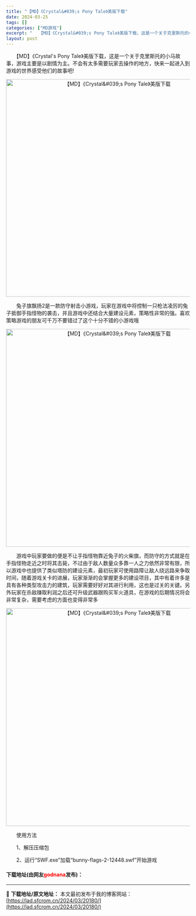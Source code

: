 ```yaml
---
title: "【MD】《Crystal&#039;s Pony Tale》美版下载"
date: 2024-03-25
tags: []
categories: ["MD游戏"]
excerpt: "　　【MD】《Crystal&#039;s Pony Tale》美版下载，这是一个关于克里斯托的小马故事，游戏主要是以剧情为主。不会有太多需要玩家去操作的地方，快来一起进入到游戏的世界感受他们的故事吧! 　　兔子旗飘扬2是一款防守射击小游戏，玩家在游戏中将控制一只枪法凌厉的兔子抵御手指怪物的袭击，并且&hellip;"
layout: post
---
```


 <p>　　【MD】《Crystal&#39;s Pony Tale》美版下载，这是一个关于克里斯托的小马故事，游戏主要是以剧情为主。不会有太多需要玩家去操作的地方，快来一起进入到游戏的世界感受他们的故事吧!</p> <p align="center"><img align="" border="0" src="https://lad.sfcrom.cn/wp-content/uploads/2024/03/20240325_6601082bdaf9f.png" width="595" alt="【MD】《Crystal&amp;#039;s Pony Tale》美版下载" /></p> <p>　　兔子旗飘扬2是一款防守射击小游戏，玩家在游戏中将控制一只枪法凌厉的兔子抵御手指怪物的袭击，并且游戏中还结合大量建设元素，策略性非常的强。喜欢策略游戏的朋友可千万不要错过了这个十分不错的小游戏哦</p> <p align="center"><img align="" border="0" src="https://lad.sfcrom.cn/wp-content/uploads/2024/03/20240325_6601082c9b4be.png" width="596" alt="【MD】《Crystal&amp;#039;s Pony Tale》美版下载" /></p> <p>　　游戏中玩家要做的便是不让手指怪物靠近兔子的火柴旗，而防守的方式就是在手指怪物走近之时将其击毙，不过由于敌人数量众多靠一人之力依然非常有限，所以游戏中也提供了类似塔防的建设元素，最初玩家可使用路障让敌人绕远路来争取时间，随着游戏关卡的进展，玩家渐渐的会掌握更多的建设项目，其中有着许多是具有各种类型攻击力的建筑，玩家需要好好对其进行利用，这也是过关的关键。另外玩家在杀敌赚取利润之后还可升级武器跟购买军火道具，在游戏的后期情况将会非常复杂，需要考虑的方面也变得非常多</p> <p align="center"><img align="" border="0" src="https://lad.sfcrom.cn/wp-content/uploads/2024/03/20240325_6601082d5d333.png" width="596" alt="【MD】《Crystal&amp;#039;s Pony Tale》美版下载" /></p> <p>　　使用方法</p> <p>　　1、解压压缩包</p> <p>　　2、运行&ldquo;SWF.exe&rdquo;加载&ldquo;bunny-flags-2-12448.swf&rdquo;开始游戏</p> <p><h4>下载地址(由网友<font color="red">godnana</font>发布)：</h4></p> 

---
📖 **下载地址/原文地址：** 本文最初发布于我的博客网站：[https://lad.sfcrom.cn/2024/03/20180/](https://lad.sfcrom.cn/2024/03/20180/)
